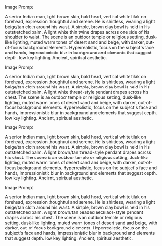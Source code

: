 Image Prompt

A senior Indian man, light brown skin, bald head, vertical white tilak on forehead, expression thoughtful and serene. He is shirtless, wearing a light beige/tan cloth around his waist. A simple, brown clay bowl is held in his outstretched palm. A light white thin twine drapes across one side of his shoulder to waist. The scene is an outdoor temple or religious setting, dusk-like lighting, muted warm tones of desert sand and beige, with darker, out-of-focus background elements. Hyperrealistic, focus on the subject's face and hands, impressionistic blur in background and elements that suggest depth. low key lighting. Ancient, spiritual aesthetic.

Image Prompt

A senior Indian man, light brown skin, bald head, vertical white tilak on forehead, expression thoughtful and serene. He is shirtless, wearing a light beige/tan cloth around his waist. A simple, brown clay bowl is held in his outstretched palm. A light white thread-style pendant drapes across his chest. The scene is an outdoor temple or religious setting, dusk-like lighting, muted warm tones of desert sand and beige, with darker, out-of-focus background elements. Hyperrealistic, focus on the subject's face and hands, impressionistic blur in background and elements that suggest depth. low key lighting. Ancient, spiritual aesthetic.

Image Prompt

A senior Indian man, light brown skin, bald head, vertical white tilak on forehead, expression thoughtful and serene. He is shirtless, wearing a light beige/tan cloth around his waist. A simple, brown clay bowl is held in his outstretched palm. A light brown/tan thread-style pendant drapes across his chest. The scene is an outdoor temple or religious setting, dusk-like lighting, muted warm tones of desert sand and beige, with darker, out-of-focus background elements. Hyperrealistic, focus on the subject's face and hands, impressionistic blur in background and elements that suggest depth. low key lighting. Ancient, spiritual aesthetic.

Image Prompt

A senior Indian man, light brown skin, bald head, vertical white tilak on forehead, expression thoughtful and serene. He is shirtless, wearing a light beige/tan cloth around his waist. A simple, brown clay bowl is held in his outstretched palm. A light brown/tan beaded necklace-style pendant drapes across his chest. The scene is an outdoor temple or religious setting, dusk-like lighting, muted warm tones of desert sand and beige, with darker, out-of-focus background elements. Hyperrealistic, focus on the subject's face and hands, impressionistic blur in background and elements that suggest depth. low key lighting. Ancient, spiritual aesthetic.